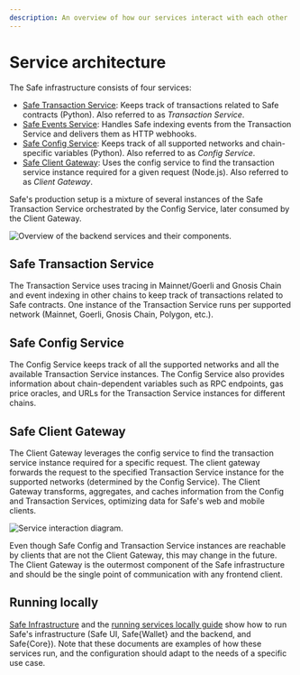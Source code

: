 ```yaml
---
description: An overview of how our services interact with each other
---
```


# Service architecture

The Safe infrastructure consists of four services:

* [Safe Transaction Service](https://github.com/safe-global/safe-transaction-service): Keeps track of transactions related to Safe contracts (Python). Also referred to as *Transaction Service*.
* [Safe Events Service](https://github.com/safe-global/safe-events-service): Handles Safe indexing events from the Transaction Service and delivers them as HTTP webhooks.
* [Safe Config Service](https://github.com/safe-global/safe-config-service): Keeps track of all supported networks and chain-specific variables (Python). Also referred to as *Config Service*.
* [Safe Client Gateway](https://github.com/safe-global/safe-client-gateway-nest): Uses the config service to find the transaction service instance required for a given request (Node.js). Also referred to as *Client Gateway*.

Safe's production setup is a mixture of several instances of the Safe Transaction Service orchestrated by the Config Service, later consumed by the Client Gateway.

![Overview of the backend services and their components.](../.gitbook/assets/diagram-services.png)

## Safe Transaction Service

The Transaction Service uses tracing in Mainnet/Goerli and Gnosis Chain and event indexing in other chains to keep track of transactions related to Safe contracts. One instance of the Transaction Service runs per supported network (Mainnet, Goerli, Gnosis Chain, Polygon, etc.).

## Safe Config Service

The Config Service keeps track of all the supported networks and all the available Transaction Service instances. The Config Service also provides information about chain-dependent variables such as RPC endpoints, gas price oracles, and URLs for the Transaction Service instances for different chains.

## Safe Client Gateway

The Client Gateway leverages the config service to find the transaction service instance required for a specific request. The client gateway forwards the request to the specified Transaction Service instance for the supported networks (determined by the Config Service). The Client Gateway transforms, aggregates, and caches information from the Config and Transaction Services, optimizing data for Safe's web and mobile clients.

![Service interaction diagram.](../.gitbook/assets/diagram-services-requests.png)

Even though Safe Config and Transaction Service instances are reachable by clients that are not the Client Gateway, this may change in the future. The Client Gateway is the outermost component of the Safe infrastructure and should be the single point of communication with any frontend client.

## Running locally

[Safe Infrastructure](https://github.com/safe-global/safe-infrastructure) and the [running services locally guide](https://github.com/safe-global/safe-infrastructure/blob/main/docs/running_locally.md) show how to run Safe's infrastructure (Safe UI, Safe{Wallet} and the backend, and Safe{Core}). Note that these documents are examples of how these services run, and the configuration should adapt to the needs of a specific use case.
